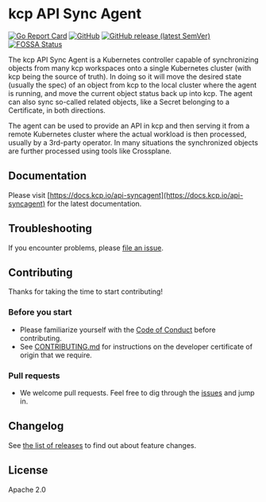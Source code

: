 # kcp API Sync Agent

[![Go Report Card](https://goreportcard.com/badge/github.com/kcp-dev/api-syncagent)](https://goreportcard.com/report/github.com/kcp-dev/api-syncagent)
[![GitHub](https://img.shields.io/github/license/kcp-dev/api-syncagent)](https://img.shields.io/github/license/kcp-dev/api-syncagent)
[![GitHub release (latest SemVer)](https://img.shields.io/github/v/release/kcp-dev/api-syncagent?sort=semver)](https://img.shields.io/github/v/release/kcp-dev/api-syncagent?sort=semver)
[![FOSSA Status](https://app.fossa.com/api/projects/git%2Bgithub.com%2Fkcp-dev%2Fapi-syncagent.svg?type=shield)](https://app.fossa.com/projects/git%2Bgithub.com%2Fkcp-dev%2Fapi-syncagent?ref=badge_shield)

The kcp API Sync Agent is a Kubernetes controller capable of synchronizing objects from many kcp
workspaces onto a single Kubernetes cluster (with kcp being the source of truth). In doing so it will
move the desired state (usually the spec) of an object from kcp to the local cluster where the agent
is running, and move the current object status back up into kcp. The agent can also sync so-called
related objects, like a Secret belonging to a Certificate, in both directions.

The agent can be used to provide an API in kcp and then serving it from a remote Kubernetes cluster
where the actual workload is then processed, usually by a 3rd-party operator. In many situations the
synchronized objects are further processed using tools like Crossplane.

## Documentation

Please visit [https://docs.kcp.io/api-syncagent](https://docs.kcp.io/api-syncagent) for the latest
documentation.

## Troubleshooting

If you encounter problems, please [file an issue][1].

## Contributing

Thanks for taking the time to start contributing!

### Before you start

* Please familiarize yourself with the [Code of Conduct][4] before contributing.
* See [CONTRIBUTING.md][2] for instructions on the developer certificate of origin that we require.

### Pull requests

* We welcome pull requests. Feel free to dig through the [issues][1] and jump in.

## Changelog

See [the list of releases][3] to find out about feature changes.

## License

Apache 2.0

[1]: https://github.com/kcp-dev/api-syncagent/issues
[2]: https://github.com/kcp-dev/api-syncagent/blob/main/CONTRIBUTING.md
[3]: https://github.com/kcp-dev/api-syncagent/releases
[4]: https://github.com/kcp-dev/api-syncagent/blob/main/CODE_OF_CONDUCT.md

